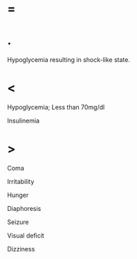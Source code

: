 # =

# .

Hypoglycemia resulting in shock-like state.

# <

Hypoglycemia; Less than 70mg/dl

Insulinemia

# >

Coma

Irritability

Hunger

Diaphoresis

Seizure

Visual deficit

Dizziness
